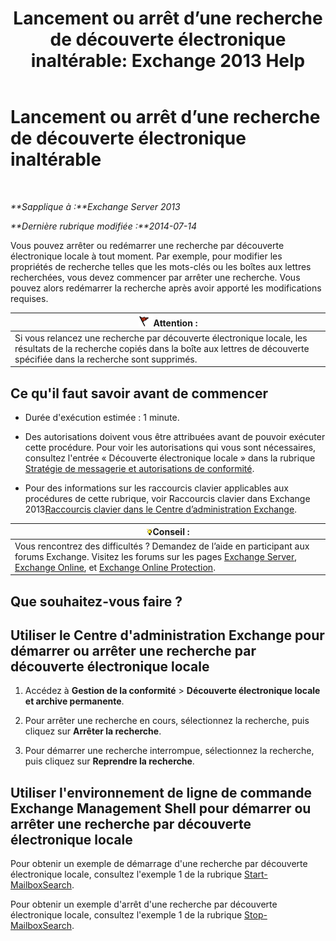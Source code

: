 ﻿---
title: 'Lancement ou arrêt d’une recherche de découverte électronique inaltérable: Exchange 2013 Help'
TOCTitle: Lancement ou arrêt d’une recherche de découverte électronique inaltérable
ms:assetid: 0d546763-4bf5-4523-91f4-d181b7ee4ac2
ms:mtpsurl: https://technet.microsoft.com/fr-fr/library/Dd335090(v=EXCHG.150)
ms:contentKeyID: 50477549
ms.date: 05/23/2018
mtps_version: v=EXCHG.150
ms.translationtype: MT
---

# Lancement ou arrêt d’une recherche de découverte électronique inaltérable

 

_**Sapplique à :**Exchange Server 2013_

_**Dernière rubrique modifiée :**2014-07-14_

Vous pouvez arrêter ou redémarrer une recherche par découverte électronique locale à tout moment. Par exemple, pour modifier les propriétés de recherche telles que les mots-clés ou les boîtes aux lettres recherchées, vous devez commencer par arrêter une recherche. Vous pouvez alors redémarrer la recherche après avoir apporté les modifications requises.

<table>
<thead>
<tr class="header">
<th><img src="images/JJ673034.Caution(EXCHG.150).gif" title="Attention" alt="Attention" />Attention :</th>
</tr>
</thead>
<tbody>
<tr class="odd">
<td>Si vous relancez une recherche par découverte électronique locale, les résultats de la recherche copiés dans la boîte aux lettres de découverte spécifiée dans la recherche sont supprimés.</td>
</tr>
</tbody>
</table>


## Ce qu'il faut savoir avant de commencer

  - Durée d'exécution estimée : 1 minute.

  - Des autorisations doivent vous être attribuées avant de pouvoir exécuter cette procédure. Pour voir les autorisations qui vous sont nécessaires, consultez l'entrée « Découverte électronique locale » dans la rubrique [Stratégie de messagerie et autorisations de conformité](messaging-policy-and-compliance-permissions-exchange-2013-help.md).

  - Pour des informations sur les raccourcis clavier applicables aux procédures de cette rubrique, voir Raccourcis clavier dans Exchange 2013[Raccourcis clavier dans le Centre d’administration Exchange](keyboard-shortcuts-in-the-exchange-admin-center-exchange-online-protection-help.md).

<table>
<thead>
<tr class="header">
<th><img src="images/Bb125224.tip(EXCHG.150).gif" title="Conseil" alt="Conseil" />Conseil :</th>
</tr>
</thead>
<tbody>
<tr class="odd">
<td>Vous rencontrez des difficultés ? Demandez de l’aide en participant aux forums Exchange. Visitez les forums sur les pages <a href="https://go.microsoft.com/fwlink/p/?linkid=60612">Exchange Server</a>, <a href="https://go.microsoft.com/fwlink/p/?linkid=267542">Exchange Online</a>, et <a href="https://go.microsoft.com/fwlink/p/?linkid=285351">Exchange Online Protection</a>.</td>
</tr>
</tbody>
</table>


## Que souhaitez-vous faire ?

## Utiliser le Centre d'administration Exchange pour démarrer ou arrêter une recherche par découverte électronique locale

1.  Accédez à **Gestion de la conformité** \> **Découverte électronique locale et archive permanente**.

2.  Pour arrêter une recherche en cours, sélectionnez la recherche, puis cliquez sur **Arrêter la recherche**.

3.  Pour démarrer une recherche interrompue, sélectionnez la recherche, puis cliquez sur **Reprendre la recherche**.

## Utiliser l'environnement de ligne de commande Exchange Management Shell pour démarrer ou arrêter une recherche par découverte électronique locale

Pour obtenir un exemple de démarrage d'une recherche par découverte électronique locale, consultez l'exemple 1 de la rubrique [Start-MailboxSearch](https://technet.microsoft.com/fr-fr/library/dd351245\(v=exchg.150\)).

Pour obtenir un exemple d'arrêt d'une recherche par découverte électronique locale, consultez l'exemple 1 de la rubrique [Stop-MailboxSearch](https://technet.microsoft.com/fr-fr/library/dd351075\(v=exchg.150\)).

